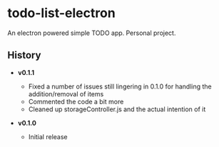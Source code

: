 # todo-list-electron

An electron powered simple TODO app. Personal project.


## History


- **v0.1.1**
    - Fixed a number of issues still lingering in 0.1.0 for handling the addition/removal of items
    - Commented the code a bit more
    - Cleaned up storageController.js and the actual intention of it


- **v0.1.0**
    - Initial release

